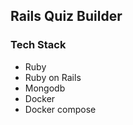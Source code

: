 ## Rails Quiz Builder 

### Tech Stack 
- Ruby
- Ruby on Rails
- Mongodb
- Docker
- Docker compose

